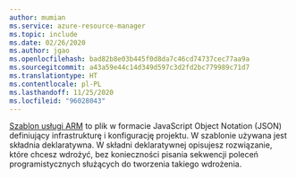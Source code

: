 ```yaml
---
author: mumian
ms.service: azure-resource-manager
ms.topic: include
ms.date: 02/26/2020
ms.author: jgao
ms.openlocfilehash: bad82b8e03b445f0d8da7c46cd74737cec77aa9a
ms.sourcegitcommit: a43a59e44c14d349d597c3d2fd2bc779989c71d7
ms.translationtype: HT
ms.contentlocale: pl-PL
ms.lasthandoff: 11/25/2020
ms.locfileid: "96028043"
---
```

[Szablon usługi ARM](../articles/azure-resource-manager/templates/overview.md) to plik w formacie JavaScript Object Notation (JSON) definiujący infrastrukturę i konfigurację projektu. W szablonie używana jest składnia deklaratywna. W składni deklaratywnej opisujesz rozwiązanie, które chcesz wdrożyć, bez konieczności pisania sekwencji poleceń programistycznych służących do tworzenia takiego wdrożenia.